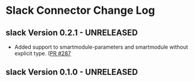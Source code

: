 # Slack Connector Change Log

## slack Version 0.2.1 - UNRELEASED
* Added support to smartmodule-parameters and smartmodule without explicit type. ([PR #287](https://github.com/infinyon/fluvio-connectors/pull/287)

## slack Version 0.1.0 - UNRELEASED
